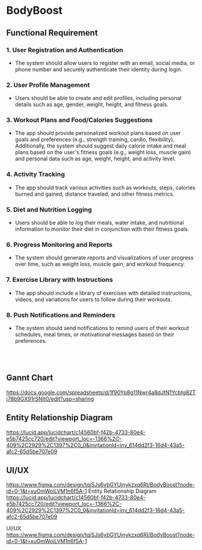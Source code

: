 # BodyBoost

## Functional Requirement

### 1.	User Registration and Authentication
-	The system should allow users to register with an email, social media, or phone number and securely authenticate their identity during login.

### 2.	User Profile Management
-	Users should be able to create and edit profiles, including personal details such as age, gender, weight, height, and fitness goals.

### 3.	Workout Plans and Food/Calories Suggestions
-	The app should provide personalized workout plans based on user goals and preferences (e.g., strength training, cardio, flexibility). Additionally, the system should suggest daily calorie intake and meal plans based on the user's fitness goals (e.g., weight loss, muscle gain) and personal data such as age, weight, height, and activity level.

### 4.	Activity Tracking
-	The app should track various activities such as workouts, steps, calories burned and gained, distance traveled, and other fitness metrics.

### 5.	Diet and Nutrition Logging
-	Users should be able to log their meals, water intake, and nutritional information to monitor their diet in conjunction with their fitness goals.

### 6.	Progress Monitoring and Reports
-	The system should generate reports and visualizations of user progress over time, such as weight loss, muscle gain, and workout frequency.


### 7.	Exercise Library with Instructions
-	The app should include a library of exercises with detailed instructions, videos, and variations for users to follow during their workouts.

### 8.	Push Notifications and Reminders
-	The system should send notifications to remind users of their workout schedules, meal times, or motivational messages based on their preferences.

<br><br>

## Gannt Chart

https://docs.google.com/spreadsheets/d/1f90Yp8g11Nwr4a8dJtN1Ycbtg82Tj78b9GX91rSNIt0/edit?usp=sharing

## Entity Relationship Diagram

https://lucid.app/lucidchart/c14560bf-f42b-4733-80e4-e5b7425cc720/edit?viewport_loc=-1366%2C-409%2C2929%2C1397%2C0_0&invitationId=inv_614dd2f3-16d4-43a5-afc2-65d5be707e09

## UI/UX

https://www.figma.com/design/tqjSJs6vbGYUjnykzxq6RI/BodyBoost?node-id=0-1&t=xuOmWoiLVM1n6f5A-1
Entity Relationship Diagram
https://lucid.app/lucidchart/c14560bf-f42b-4733-80e4-e5b7425cc720/edit?viewport_loc=-1366%2C-409%2C2929%2C1397%2C0_0&invitationId=inv_614dd2f3-16d4-43a5-afc2-65d5be707e09

UI/UX
https://www.figma.com/design/tqjSJs6vbGYUjnykzxq6RI/BodyBoost?node-id=0-1&t=xuOmWoiLVM1n6f5A-1
